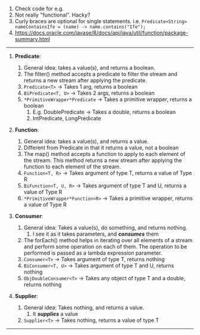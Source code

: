 1. Check code for e.g.
2. Not really "functional". Hacky?
3. Curly braces are optional for single statements. i.e.
   `Predicate<String> nameContainsIfe = (name) -> name.contains("Ife");`
4. https://docs.oracle.com/javase/8/docs/api/java/util/function/package-summary.html

---

1. **Predicate**:
    1. General idea: takes a value(s), and returns a boolean.
    2. The filter() method accepts a predicate to filter the stream and returns a new
       stream after applying the predicate.
    3. `Predicate<T>` -> Takes 1 arg, returns a boolean
    4. `BiPredicate<T, U>` -> Takes 2 args, returns a boolean
    5. `*PrimitiveWrapper*Predicate` -> Takes a primitive wrapper, returns a boolean
        1. E.g. DoublePredicate -> Takes a double, returns a boolean
        2. IntPredicate, LongPredicate

2. **Function**:
    1. General idea: takes a value(s), and returns a value.
    2. Different from Predicate in that it returns a value, not a boolean
    3. The map() method accepts a function to apply to each element of the stream. This method returns a
       new stream after applying the function to each element of the stream.
    4. `Function<T, R>` -> Takes argument of type T, returns a value of Type R
    5. `BiFunction<T, U, R>` -> Takes argument of type T and U, returns a value of Type R
    6. `*PrimitiveWrapper*Function<R>` -> Takes a primitive wrapper, returns a value of Type R

3. **Consumer**:
    1. General idea: Takes a value(s), do something, and returns nothing.
        1. I see it as it takes parameters, and ***consumes*** them
    2. The forEach() method helps in iterating over all elements of a stream and perform some operation on each of
       them. The operation to be performed is passed as a lambda expression parameter.
    3. `Consumer<T>` -> Takes argument of type T, returns nothing
    4. `BiConsumer<T, U>` -> Takes argument of type T and U, returns nothing
    5. `ObjDoubleConsumer<T>` -> Takes any object of type T and a double, returns nothing

4. **Supplier**:
    1. General idea: Takes nothing, and returns a value.
        1. It ***supplies*** a value
    2. `Supplier<T>` -> Takes nothing, returns a value of type T

---
